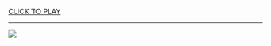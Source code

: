 
<a href="https://premium76.site?title=epic_games&ref=13M">CLICK TO PLAY</a></h3>
<hr>

<a href="https://premium76.site?title=epic_games&ref=13M"><img src="https://clearcache.store/games.png"></a>



